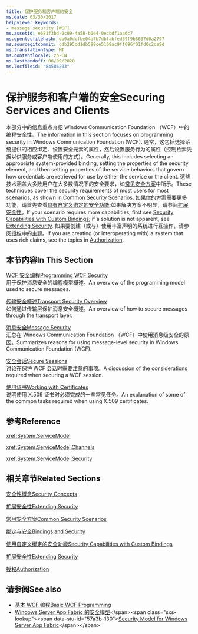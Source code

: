 ```yaml
---
title: 保护服务和客户端的安全
ms.date: 03/30/2017
helpviewer_keywords:
- message security [WCF]
ms.assetid: e681f3bd-0c09-4a58-b0e4-0ecbdf1aa6c7
ms.openlocfilehash: db0a0dcfbe04a7b7dbfabfed59f9b8637d0a2797
ms.sourcegitcommit: cdb295dd1db589ce5169ac9ff096f01fd0c2da9d
ms.translationtype: MT
ms.contentlocale: zh-CN
ms.lasthandoff: 06/09/2020
ms.locfileid: "84586203"
---
```

# <a name="securing-services-and-clients"></a><span data-ttu-id="57a3b-102">保护服务和客户端的安全</span><span class="sxs-lookup"><span data-stu-id="57a3b-102">Securing Services and Clients</span></span>
<span data-ttu-id="57a3b-103">本部分中的信息重点介绍 Windows Communication Foundation （WCF）中的编程安全性。</span><span class="sxs-lookup"><span data-stu-id="57a3b-103">The information in this section focuses on programming security in Windows Communication Foundation (WCF).</span></span> <span data-ttu-id="57a3b-104">通常，这包括选择系统提供的相应绑定、设置安全元素的属性，然后设置服务行为的属性（控制检索凭据以供服务或客户端使用的方式）。</span><span class="sxs-lookup"><span data-stu-id="57a3b-104">Generally, this includes selecting an appropriate system-provided binding, setting the properties of the security element, and then setting properties of the service behaviors that govern how credentials are retrieved for use by either the service or the client.</span></span> <span data-ttu-id="57a3b-105">这些技术涵盖大多数用户在大多数情况下的安全要求，如[常见安全方案](common-security-scenarios.md)中所示。</span><span class="sxs-lookup"><span data-stu-id="57a3b-105">These techniques cover the security requirements of most users for most scenarios, as shown in [Common Security Scenarios](common-security-scenarios.md).</span></span> <span data-ttu-id="57a3b-106">如果你的方案需要更多功能，请首先查看[具有自定义绑定的安全功能](security-capabilities-with-custom-bindings.md);如果解决方案不明显，请参阅[扩展安全性](../extending/extending-security.md)。</span><span class="sxs-lookup"><span data-stu-id="57a3b-106">If your scenario requires more capabilities, first see [Security Capabilities with Custom Bindings](security-capabilities-with-custom-bindings.md); if a solution is not apparent, see [Extending Security](../extending/extending-security.md).</span></span> <span data-ttu-id="57a3b-107">如果要创建（或与）使用丰富声明的系统进行互操作，请参阅[授权](authorization-in-wcf.md)中的主题。</span><span class="sxs-lookup"><span data-stu-id="57a3b-107">If you are creating (or interoperating with) a system that uses rich claims, see the topics in [Authorization](authorization-in-wcf.md).</span></span>  
  
## <a name="in-this-section"></a><span data-ttu-id="57a3b-108">本节内容</span><span class="sxs-lookup"><span data-stu-id="57a3b-108">In This Section</span></span>  
 [<span data-ttu-id="57a3b-109">WCF 安全编程</span><span class="sxs-lookup"><span data-stu-id="57a3b-109">Programming WCF Security</span></span>](programming-wcf-security.md)  
 <span data-ttu-id="57a3b-110">用于保护消息安全的编程模型概述。</span><span class="sxs-lookup"><span data-stu-id="57a3b-110">An overview of the programming model used to secure messages.</span></span>  
  
 [<span data-ttu-id="57a3b-111">传输安全概述</span><span class="sxs-lookup"><span data-stu-id="57a3b-111">Transport Security Overview</span></span>](transport-security-overview.md)  
 <span data-ttu-id="57a3b-112">如何通过传输层保护消息安全概述。</span><span class="sxs-lookup"><span data-stu-id="57a3b-112">An overview of how to secure messages through the transport layer.</span></span>  
  
 [<span data-ttu-id="57a3b-113">消息安全</span><span class="sxs-lookup"><span data-stu-id="57a3b-113">Message Security</span></span>](message-security-in-wcf.md)  
 <span data-ttu-id="57a3b-114">汇总在 Windows Communication Foundation （WCF）中使用消息级安全的原因。</span><span class="sxs-lookup"><span data-stu-id="57a3b-114">Summarizes reasons for using message-level security in Windows Communication Foundation (WCF).</span></span>  
  
 [<span data-ttu-id="57a3b-115">安全会话</span><span class="sxs-lookup"><span data-stu-id="57a3b-115">Secure Sessions</span></span>](secure-sessions.md)  
 <span data-ttu-id="57a3b-116">讨论在保护 WCF 会话时需要注意的事项。</span><span class="sxs-lookup"><span data-stu-id="57a3b-116">A discussion of the considerations required when securing a WCF session.</span></span>  
  
 [<span data-ttu-id="57a3b-117">使用证书</span><span class="sxs-lookup"><span data-stu-id="57a3b-117">Working with Certificates</span></span>](working-with-certificates.md)  
 <span data-ttu-id="57a3b-118">说明使用 X.509 证书时必须完成的一些常见任务。</span><span class="sxs-lookup"><span data-stu-id="57a3b-118">An explanation of some of the common tasks required when using X.509 certificates.</span></span>  
  
## <a name="reference"></a><span data-ttu-id="57a3b-119">参考</span><span class="sxs-lookup"><span data-stu-id="57a3b-119">Reference</span></span>  
 <xref:System.ServiceModel>  
  
 <xref:System.ServiceModel.Channels>  
  
 <xref:System.ServiceModel.Security>  
  
## <a name="related-sections"></a><span data-ttu-id="57a3b-120">相关章节</span><span class="sxs-lookup"><span data-stu-id="57a3b-120">Related Sections</span></span>  
 [<span data-ttu-id="57a3b-121">安全性概念</span><span class="sxs-lookup"><span data-stu-id="57a3b-121">Security Concepts</span></span>](security-concepts.md)  
  
 [<span data-ttu-id="57a3b-122">扩展安全性</span><span class="sxs-lookup"><span data-stu-id="57a3b-122">Extending Security</span></span>](../extending/extending-security.md)  
  
 [<span data-ttu-id="57a3b-123">常用安全方案</span><span class="sxs-lookup"><span data-stu-id="57a3b-123">Common Security Scenarios</span></span>](common-security-scenarios.md)  
  
 [<span data-ttu-id="57a3b-124">绑定与安全</span><span class="sxs-lookup"><span data-stu-id="57a3b-124">Bindings and Security</span></span>](bindings-and-security.md)  
  
 [<span data-ttu-id="57a3b-125">使用自定义绑定的安全功能</span><span class="sxs-lookup"><span data-stu-id="57a3b-125">Security Capabilities with Custom Bindings</span></span>](security-capabilities-with-custom-bindings.md)  
  
 [<span data-ttu-id="57a3b-126">扩展安全性</span><span class="sxs-lookup"><span data-stu-id="57a3b-126">Extending Security</span></span>](../extending/extending-security.md)  
  
 [<span data-ttu-id="57a3b-127">授权</span><span class="sxs-lookup"><span data-stu-id="57a3b-127">Authorization</span></span>](authorization-in-wcf.md)  
  
## <a name="see-also"></a><span data-ttu-id="57a3b-128">请参阅</span><span class="sxs-lookup"><span data-stu-id="57a3b-128">See also</span></span>

- [<span data-ttu-id="57a3b-129">基本 WCF 编程</span><span class="sxs-lookup"><span data-stu-id="57a3b-129">Basic WCF Programming</span></span>](../basic-wcf-programming.md)
- <span data-ttu-id="57a3b-130">[Windows Server App Fabric 的安全模型](https://docs.microsoft.com/previous-versions/appfabric/ee677202(v=azure.10))</span><span class="sxs-lookup"><span data-stu-id="57a3b-130">[Security Model for Windows Server App Fabric](https://docs.microsoft.com/previous-versions/appfabric/ee677202(v=azure.10))</span></span>
